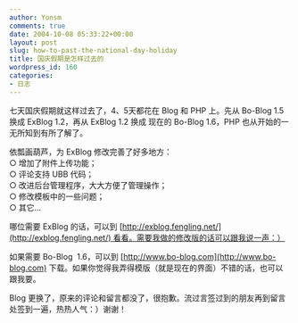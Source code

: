 ```yaml
---
author: Yonsm
comments: true
date: 2004-10-08 05:33:22+00:00
layout: post
slug: how-to-past-the-national-day-holiday
title: 国庆假期是怎样过去的
wordpress_id: 160
categories:
- 日志
---
```


七天国庆假期就这样过去了，4、5天都花在 Blog 和 PHP 上。先从 Bo-Blog 1.5 换成 ExBlog 1.2，再从 ExBlog 1.2 换成 现在的 Bo-Blog 1.6，PHP 也从开始的一无所知到有所了解了。

依瓢画葫芦，为 ExBlog 修改完善了好多地方：   
○ 增加了附件上传功能；   
○ 评论支持 UBB 代码；   
○ 改进后台管理程序，大大方便了管理操作；   
○ 修改模板中的一些问题；   
○ 其它... 

哪位需要 ExBlog 的话，可以到 [http://exblog.fengling.net/](http://exblog.fengling.net/) 看看。需要我做的修改版的话可以跟我说一声：）

如果需要 Bo-Blog  1.6，可以到 [http://www.bo-blog.com](http://www.bo-blog.com) 下载。如果你觉得我弄得模版（就是现在的界面）不错的话，也可以跟我要。

Blog 更换了，原来的评论和留言都没了，很抱歉。流过言签过到的朋友再到留言处签到一遍，热热人气：）谢谢！
